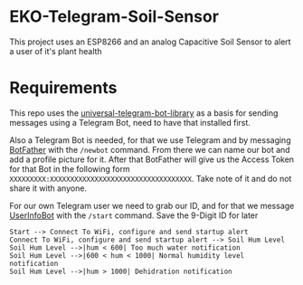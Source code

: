 # EKO-Telegram-Soil-Sensor
This project uses an ESP8266 and an analog Capacitive Soil Sensor to alert a user of it's plant health

# Requirements 
This repo uses the [universal-telegram-bot-library](https://github.com/witnessmenow/Universal-Arduino-Telegram-Bot) as a basis for sending messages using a Telegram Bot, need to have that installed first.

Also a Telegram Bot is needed, for that we use Telegram and by messaging [BotFather](https://telegram.me/botfather) with the `/newbot` command. From there we can name our bot and add a profile picture for it. After that BotFather will give us the Access Token for that Bot in the following form `XXXXXXXXX:XXXXXXXXXXXXXXXXXXXXXXXXXXXXXXXXXXX`. Take note of it and do not share it with anyone.

For our own Telegram user we need to grab our ID, and for that we message [UserInfoBot](https://telegram.me/userinfobot) with the `/start` command. Save the 9-Digit ID for later

```mermaid
Start --> Connect To WiFi, configure and send startup alert
Connect To WiFi, configure and send startup alert --> Soil Hum Level
Soil Hum Level -->|hum < 600| Too much water notification
Soil Hum Level -->|600 < hum < 1000| Normal humidity level notification
Soil Hum Level -->|hum > 1000| Dehidration notification
```